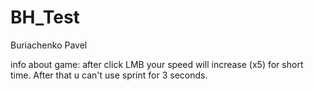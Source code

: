 # BH_Test
Buriachenko Pavel

info about game: after click LMB your speed will increase (x5) for short time. After that u can't use sprint for 3 seconds.
